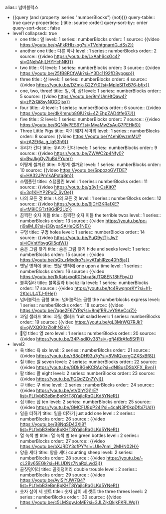 alias:: 넘버블럭스

- {{query (and (property :series "numberBlocks") (not))}}
  query-table:: true
  query-properties:: [:title :source :order]
  query-sort-by:: order
  query-sort-desc:: false
- level1
  collapsed:: true
	- one
	  title:: 일
	  level:: 1
	  series:: numberBlocks
	  order:: 1
	  source:: {{video https://youtu.be/pAFkRHIz-og?si=TVdhtgnardG_dSs2}}
	- another one
	  title:: 다른 하나
	  level:: 1
	  series:: numberBlocks
	  order:: 2
	  source:: {{video https://youtu.be/LxAah6cxGc4?si=GNehAhILHYHchNKf}}
	- two
	  title:: 이
	  level:: 1
	  series:: numberBlocks
	  order:: 3
	  source:: {{video https://youtu.be/25fB8RCtVAk?si=Y3Dc1192fD8ypgsp}}
	- three
	  title:: 삼
	  level:: 1
	  series:: numberBlocks
	  order:: 4
	  source:: {{video https://youtu.be/DZmk-G22Yt0?si=MpIeSlTxB76-bfjx}}
	- one, two, three!
	  title:: 일, 이, 삼!
	  level:: 1
	  series:: numberBlocks
	  order:: 5
	  source:: {{video https://youtu.be/9m1UmHtQaw4?si=zP2rQi8syNODDjsx}}
	- four
	  title:: 사
	  level:: 1
	  series:: numberBlocks
	  order:: 6
	  source:: {{video https://youtu.be/dkKmnub8GlU?si=4ZlEhpZAD4tfe67J}}
	- five
	  title:: 오
	  level:: 1
	  series:: numberBlocks
	  order:: 7
	  source:: {{video https://youtu.be/6QNilvPES6Y?si=MvaMwZsAuG7PEHk6}}
	- Three Little Pigs
	  title:: 아기 돼지 세마리
	  level:: 1
	  series:: numberBlocks
	  order:: 8
	  source:: {{video https://youtu.be/Y4ehi0wzmMU?si=zA2Et6a_g_lq53h9}}
	- 우리가 간다
	  title:: 우리가 간다
	  level:: 1
	  series:: numberBlocks
	  order:: 9
	  source:: {{video https://youtu.be/ZWWC2p4Nfy0?si=BwJkgOy7IuBdFYum}}
	- 어떻게 셀까요
	  title:: 어떻게 셀까요
	  level:: 1
	  series:: numberBlocks
	  order:: 10
	  source:: {{video https://youtu.be/SppozoGVTDE?si=HA32JPm1kAPxtg8m}}
	- 스탬폴린
	  title:: 스탬폴린
	  level:: 1
	  series:: numberBlocks
	  order:: 11
	  source:: {{video https://youtu.be/g3y1-CsKit0?si=3q1KHYP2PuQ_SvOe}}
	- 나의 모든 것
	  title:: 나의 모든 것
	  level:: 1
	  series:: numberBlocks
	  order:: 12
	  source:: {{video https://youtu.be/6jDH3KRafXE?si=tM9iCGTzf8GdP2Uz}}
	- 끔찍한 숫자 이들
	  title:: 끔찍한 숫자 이들 the terrible twos
	  level:: 1
	  series:: numberBlocks
	  order:: 13
	  source:: {{video https://youtu.be/pc-rj9aIM_8?si=j3QvpaSAHeQiS1NE}}
	- 구멍
	  title:: 구멍 holes
	  level:: 1
	  series:: numberBlocks
	  order:: 14
	  source:: {{video https://youtu.be/PuG9ytTj-Jw?si=iOVntYbvgGlI5qtW}}
	- 숨은 그림 찾기
	  title:: 숨은 그림 찾기 hide and seeks
	  level:: 1
	  series:: numberBlocks
	  order:: 15
	  source:: {{video https://youtu.be/bGb_rMxdlro?si=vATahIRzo40fr8ja}}
	- 옛날 옛적에
	  title:: 옛날 옛적에 one upon a time
	  level:: 1
	  series:: numberBlocks
	  order:: 16
	  source:: {{video https://youtu.be/1kRatsxxqR0?si=a5rJTQ8EN18hFbyJ}}
	- 블록질라
	  title:: 블록질라 blockzilla
	  level:: 1
	  series:: numberBlocks
	  order:: 17
	  source:: {{video https://youtu.be/tc4RwqnprKY?si=h1-2KtcUL4TJ-9He}}
	- 넘버블럭스 급행
	  title:: 넘버블럭스 급행 the numberblocks express
	  level:: 1
	  series:: numberBlocks
	  order:: 18
	  source:: {{video https://youtu.be/7qge2F67YRs?si=8mjfRRUvY9AeCcrZ}}
	- 과일 샐러드
	  title:: 과일 샐러드 fruit salad
	  level:: 1
	  series:: numberBlocks
	  order:: 19
	  source:: {{video https://youtu.be/gL3MrWQ7RJk?si=ojVXQG0zZlolhN2e}}
	- 영
	  title:: 영 zero
	  level:: 1
	  series:: numberBlocks
	  order:: 20
	  source:: {{video https://youtu.be/34P-sdlOv38?si=-gfj4tBrAfq5SfPj}}
- level2
	- 육
	  title:: 육 six
	  level:: 2
	  series:: numberBlocks
	  order:: 21
	  source:: {{video https://youtu.be/rB8oDH93u7g?si=8VMQkcrgCZXSxBf8}}
	- 칠
	  title:: 칠 seven
	  level:: 2
	  series:: numberBlocks
	  order:: 22
	  source:: {{video https://youtu.be/GDk8GeKCRAg?si=dNl8usDSbXFX_Bvn}}
	- 팔
	  title:: 팔 eight
	  level:: 2
	  series:: numberBlocks
	  order:: 23
	  source:: {{video https://youtu.be/FGQdZZn7YyI}}
	- 구
	  title:: 구 nine
	  level:: 2
	  series:: numberBlocks
	  order:: 24
	  source:: {{video https://youtu.be/vtV0hYGj1rE?list=PLfIvbB3eBmBpKHT8jYajIcRqGLKd5YNeR}}
	- 십
	  title:: 십 ten
	  level:: 2
	  series:: numberBlocks
	  order:: 25
	  source:: {{video https://youtu.be/GMCFU8pP24I?si=4caN3P0kpDfbi7Ud}}
	- 일을 더하기
	  title:: 일을 더하기 just add one
	  level:: 2
	  series:: numberBlocks
	  order:: 26
	  source:: {{video https://youtu.be/B8NqSD43Xl8?list=PLfIvbB3eBmBpKHT8jYajIcRqGLKd5YNeR}}
	- 열 녹색 병
	  title:: 열 녹색 병 ten green bottles
	  level:: 2
	  series:: numberBlocks
	  order:: 27
	  source:: {{video https://youtu.be/bXJRDY3ofPY?si=LUle7nmi_2MHN02H}}
	- 양을 세다
	  title:: 양을 세다 counting sheep
	  level:: 2
	  series:: numberBlocks
	  order:: 28
	  source:: {{video https://youtu.be/-cL2Bv65EGk?si=HLUDNz7NaRxLwd3j}}
	- 골칫덩어리
	  title:: 골칫덩어리 double trouble
	  level:: 2
	  series:: numberBlocks
	  order:: 29
	  source:: {{video https://youtu.be/AvISIYJW7Q4?list=PLfIvbB3eBmBpKHT8jYajIcRqGLKd5YNeR}}
	- 숫자 삼이 세 셋트
	  title:: 숫자 삼이 세 셋트 the three threes
	  level:: 2
	  series:: numberBlocks
	  order:: 30
	  source:: {{video https://youtu.be/c5LMSgwJoME?si=3JLZjkQkjkFKRLWg}}
	-